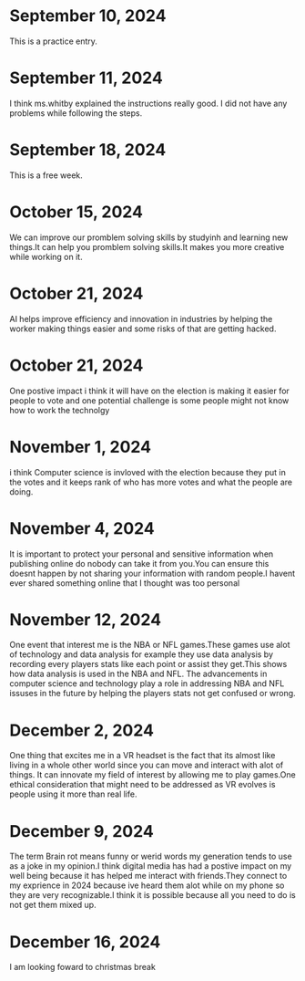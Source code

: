 # September 10, 2024
This is a practice entry.
# September 11, 2024
I think ms.whitby explained the instructions really good.
I did not have any problems while following the steps.
# September 18, 2024
This is a free week.
# October 15, 2024
We can improve our promblem solving skills by studyinh and learning new things.It can help you promblem solving skills.It makes you more creative while working on it.
# October 21, 2024
AI helps improve efficiency and innovation in industries by helping the worker making things easier and some risks of that are getting hacked.
# October 21, 2024
One postive impact i think it will have on the election is making it easier for people to vote and one potential challenge is some people might not know how to work the technolgy
# November 1, 2024
i think Computer science is invloved with the election because they put in the votes and it keeps rank of who has more votes and what the people are doing.
# November 4, 2024
It is important to protect your personal and sensitive information when publishing online do nobody can take it from you.You can ensure this doesnt happen by not sharing your information with random people.I havent ever shared something online that I thought was too personal
# November 12, 2024
One event that interest me is the NBA or NFL games.These games use alot of technology and data analysis for example they use data analysis by recording every players stats like each point or assist they get.This shows how data analysis is used in the NBA and NFL.
The advancements in computer science and technology play a role in addressing NBA and NFL issuses in the future by helping the players stats not get confused or wrong.
# December 2, 2024
One thing that excites me in a VR headset is the fact that its almost like living in a whole other world since you can move and interact with alot of things. It can innovate my field of interest by allowing me to play games.One ethical consideration that might need to be addressed as VR evolves is people using it more than real life.
# December 9, 2024
The term Brain rot means funny or werid words my generation tends to use as a joke in my opinion.I think digital media has had a postive impact on my well being because it has helped me interact with friends.They connect to my exprience in 2024 because ive heard them alot while on my phone so they are very recognizable.I think it is possible because all you need to do is not get them mixed up.
# December 16, 2024
I am looking foward to christmas break
